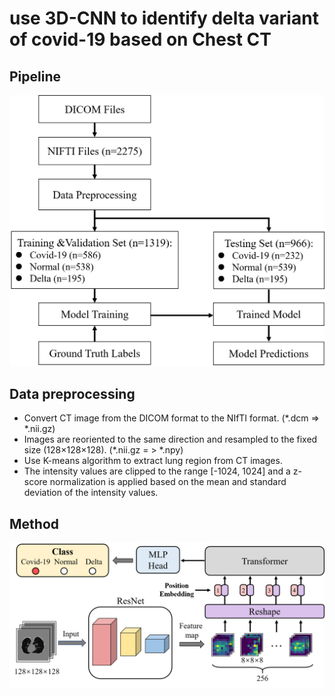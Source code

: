 # use 3D-CNN to identify delta variant of covid-19 based on Chest CT

## Pipeline
![Pipeline](./src/QIMS-22-193-R1-FIG1-5070.png)

## Data preprocessing 
* Convert CT image from the DICOM format to the NIfTI format. (*.dcm => *.nii.gz)
* Images are reoriented to the same direction and resampled to the fixed size (128×128×128).  (*.nii.gz = > *.npy)
* Use K-means algorithm to extract lung region from CT images. 
* The intensity values are clipped to the range [-1024, 1024] and a z-score normalization is applied based on the mean and standard deviation of the intensity values. 
## Method
![Method](./src/QIMS-22-193-R1-FIG3-2546.png)